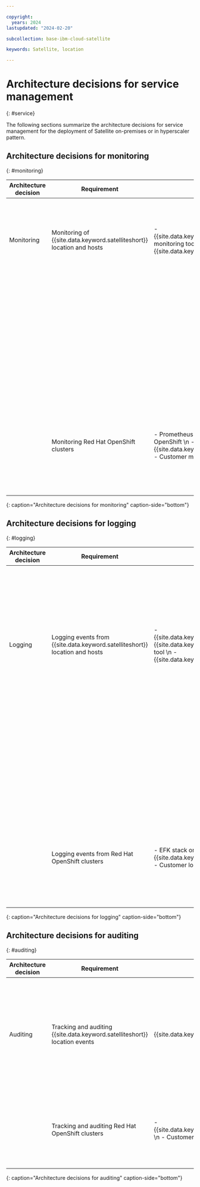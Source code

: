 ```yaml
---

copyright:
  years: 2024
lastupdated: "2024-02-20"

subcollection: base-ibm-cloud-satellite

keywords: Satellite, location

---
```


# Architecture decisions for service management
{: #service}

The following sections summarize the architecture decisions for service management for the deployment of Satellite on-premises or in hyperscaler pattern.

## Architecture decisions for monitoring
{: #monitoring}

| Architecture decision | Requirement | Option | Decision | Rationale |
|---|---|---|---|---|
|  Monitoring | Monitoring of {{site.data.keyword.satelliteshort}} location and hosts | - {{site.data.keyword.satellitelong_notm}} monitoring tool \n - {{site.data.keyword.monitoringlong}} |	{{site.data.keyword.satellitelong_notm}} monitoring tool | By default, {{site.data.keyword.satellitelong_notm}} automatically monitors and resolves certain alerts for the {{site.data.keyword.satelliteshort}} location setup and host infrastructure that can be accessed through {{site.data.keyword.satellitelong_notm}} console and CLI. \n For more information, see [Default monitoring for {{site.data.keyword.satelliteshort}}](docs/satellite?topic=satellite-monitor).|
| | | | {{site.data.keyword.monitoringlong}} | {{site.data.keyword.satellitelong_notm}} can be integrated with a customer-owned {{site.data.keyword.monitoringlong}} instance that is enabled for platform-level metrics to provide more detailed metrics. The monitoring instance can be configured to collect metrics for both the {{site.data.keyword.satelliteshort}} location and {{site.data.keyword.satelliteshort}}-enabled services that run in the {{site.data.keyword.satelliteshort}} location. |
|  | Monitoring Red Hat OpenShift clusters | - Prometheus and Grafana on Red Hat OpenShift \n - {{site.data.keyword.monitoringlong}} \n  - Customer monitoring tool | {{site.data.keyword.monitoringlong}} | Manually deploy monitoring agents in Red Hat OpenShift clusters to forward metrics to a customer-owned {{site.data.keyword.monitoringlong}} instance and get unified views of metrics for Red Hat OpenShift clusters and other cloud services that run at the {{site.data.keyword.satelliteshort}} location and within the {{site.data.keyword.satelliteshort}} managed-from region. For more information, see [Setting up monitoring for clusters](/docs/satellite?topic=satellite-monitor). |
{: caption="Architecture decisions for monitoring" caption-side="bottom"}

## Architecture decisions for logging
{: #logging}

| Architecture decision | Requirement | Option | Decision | Rationale |
|---|---|---|---|---|
| Logging  | Logging events from {{site.data.keyword.satelliteshort}} location and hosts | - {{site.data.keyword.satellitelong_notm}} {{site.data.keyword.logs_full_notm}} tool \n - {{site.data.keyword.logs_full_notm}} | {{site.data.keyword.satellitelong_notm}} log analysis tool | By default, {{site.data.keyword.satellitelong_notm}} automatically generates a set of logs for the {{site.data.keyword.satelliteshort}} location that can be accessed through the {{site.data.keyword.satellitelong_notm}} built-in log analysis dashboard tools. \n For more information, see [Analyzing Logs for {{site.data.keyword.satelliteshort}} Location](/docs/satellite?topic=satellite-health). The log analysis instance can be configured to collect metrics for both the {{site.data.keyword.satelliteshort}} location and {{site.data.keyword.satelliteshort}}-enabled services that run in the {{site.data.keyword.satelliteshort}} location. |
| | | | {{site.data.keyword.logs_full_notm}} | {{site.data.keyword.satellitelong_notm}} can be integrated with a customer provisioned [{{site.data.keyword.logs_full_notm}} instance that is enabled for platform-level logs to get a comprehensive view and tools to manage logs for {{site.data.keyword.satellitelong_notm}} and other {{site.data.keyword.Bluemix_notm}} resources. |
|  | Logging events from Red Hat OpenShift clusters | - EFK stack on Red Hat OpenShift \n - {{site.data.keyword.logs_full_notm}} \n - Customer logging tool | {{site.data.keyword.logs_full_notm}} | Manually deploy logging agents in Red Hat OpenShift clusters to forward cluster logs to a customer-owned {{site.data.keyword.satellitelong_notm}} and get a comprehensive view of logs for Red Hat OpenShift clusters and other cloud services that run at the {{site.data.keyword.satelliteshort}} location and within the {{site.data.keyword.satelliteshort}} managed-from region. For more information, see [Setting up Logging for Clusters](/docs/satellite?topic=satellite-health). |
{: caption="Architecture decisions for logging" caption-side="bottom"}

## Architecture decisions for auditing
{: #auditing}

| Architecture decision | Requirement | Option | Decision | Rationale |
|---|---|---|---|---|
| Auditing | Tracking and auditing {{site.data.keyword.satelliteshort}} location events | {{site.data.keyword.logs_full_notm}} | {{site.data.keyword.logs_full_notm}} | Customer-owned {{site.data.keyword.logs_full_notm}} instance for {{site.data.keyword.satellitelong_notm}} to forward audit events. {{site.data.keyword.logs_full_notm}} tracks how users and applications interact with {{site.data.keyword.satellitelong_notm}}. It can be used to investigate abnormal activity and critical actions and to comply with regulatory audit requirements. For more information, see [Auditing events for {{site.data.keyword.satelliteshort}}](/docs/satellite?topic=satellite-at_events). |
|  | Tracking and auditing Red Hat OpenShift clusters | - {{site.data.keyword.logs_full_notm}} \n - Customer tool | {{site.data.keyword.logs_full_notm}} | Red Hat OpenShift on {{site.data.keyword.Bluemix_notm}} automatically generates cluster management events and forwards these event logs to a customer-owned {{site.data.keyword.logs_full_notm}} instance. For more information, see [Events for {{site.data.keyword.satelliteshort}} clusters](/docs/satellite?topic=satellite-at_events). |
{: caption="Architecture decisions for auditing" caption-side="bottom"}
